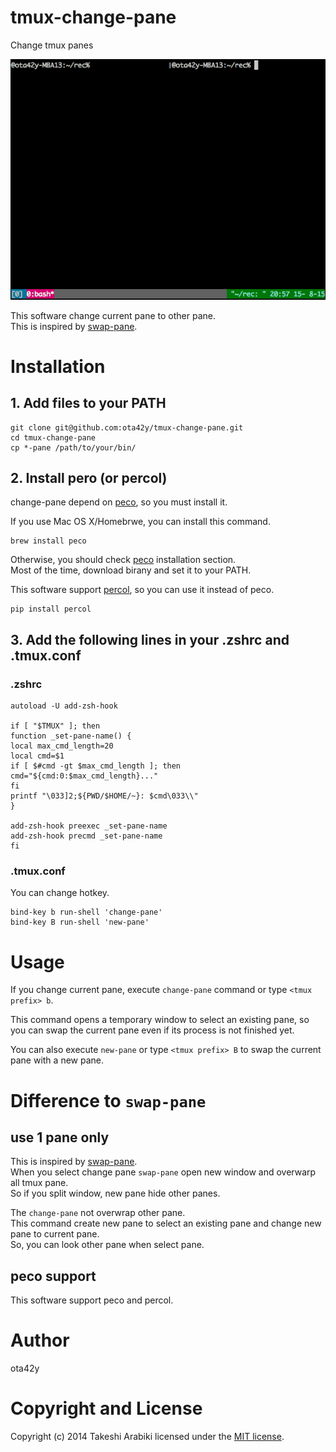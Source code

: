 # tmux-change-pane
Change tmux panes

![](/img/demo.gif)

This software change current pane to other pane.  
This is inspired by [swap-pane](https://github.com/abicky/swap-pane).  

# Installation

## 1. Add files to your PATH

```
git clone git@github.com:ota42y/tmux-change-pane.git
cd tmux-change-pane
cp *-pane /path/to/your/bin/
```

## 2. Install pero (or percol)

change-pane depend on [peco](https://github.com/peco/peco), so you must install it.

If you use Mac OS X/Homebrwe, you can install this command.
```
brew install peco
```

Otherwise, you should check [peco](https://github.com/peco/peco) installation section.  
Most of the time, download birany and set it to your PATH.

This software support [percol](https://github.com/mooz/percol), so you can use it instead of peco.

```
pip install percol
```

## 3. Add the following lines in your .zshrc and .tmux.conf

### .zshrc

```
autoload -U add-zsh-hook

if [ "$TMUX" ]; then
function _set-pane-name() {
local max_cmd_length=20
local cmd=$1
if [ $#cmd -gt $max_cmd_length ]; then
cmd="${cmd:0:$max_cmd_length}..."
fi
printf "\033]2;${PWD/$HOME/~}: $cmd\033\\"
}

add-zsh-hook preexec _set-pane-name
add-zsh-hook precmd _set-pane-name
fi
```

### .tmux.conf
You can change hotkey.

```
bind-key b run-shell 'change-pane'
bind-key B run-shell 'new-pane'
```


# Usage
If you change current  pane, execute `change-pane` command or type `<tmux prefix> b`.

This command opens a temporary window to select an existing pane, so you can swap the current pane even if its process is not finished yet.

You can also execute `new-pane` or type `<tmux prefix> B` to swap the current pane with a new pane.

# Difference to `swap-pane`

## use 1 pane only
This is inspired by [swap-pane](https://github.com/abicky/swap-pane).  
When you select change pane `swap-pane` open new window and overwarp all tmux pane.  
So if you split window, new pane hide other panes.  

The `change-pane` not overwrap other pane.  
This command create new pane to select an existing pane and change new pane to current pane.  
So, you can look other pane when select pane.

## peco support
This software support peco and percol.

# Author

ota42y

# Copyright and License

Copyright (c) 2014 Takeshi Arabiki licensed under the [MIT license](http://opensource.org/licenses/MIT).
